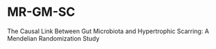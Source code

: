 # MR-GM-SC
The Causal Link Between Gut Microbiota and Hypertrophic Scarring: A Mendelian Randomization Study
